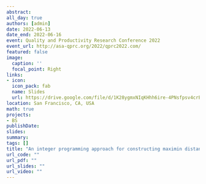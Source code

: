 ```yaml
---
abstract:
all_day: true
authors: [admin]
date: 2022-06-13
date_end: 2022-06-16
event: Quality and Productivity Research Conference 2022
event_url: http://asa-qprc.org/2022/qprc2022.com/
featured: false
image:
  caption: ''
  focal_point: Right
links:
- icon: 
  icon_pack: fab
  name: Slides
  url: https://drive.google.com/file/d/1K28ygmxNIqKHhh6ire-4PNsfpsv4crEx/view?usp=sharing
location: San Francisco, CA, USA
math: true
projects:
- BS
publishDate: 
slides:
summary: 
tags: []
title: "An integer programming approach for constructing maximin distance designs from good lattice point sets and the Williams’ transformation"
url_code: ""
url_pdf: ""
url_slides: ""
url_video: ""
---
```


